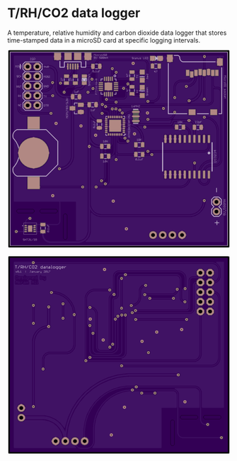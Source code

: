 # T/RH/CO2 data logger
A temperature, relative humidity and carbon dioxide data logger that stores time-stamped data in a microSD card at specific logging intervals.

<p align="center">
  <img src="https://github.com/AKstudios/TRHCO2_datalogger/blob/master/OSH%20park%20render%20front.png" alt="PIR datalogger - front"/>
  <br></br>
  <img src="https://github.com/AKstudios/TRHCO2_datalogger/blob/master/OSH%20park%20render%20back.png" alt="PIR datalogger - back"/>
</p>
